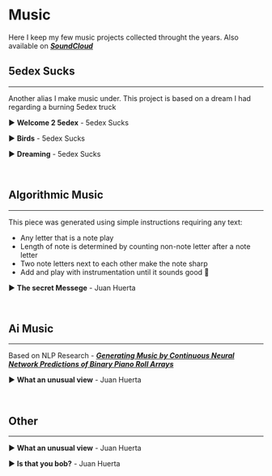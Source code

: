 # Music

Here I keep my few music projects collected throught the years. Also available on **[*SoundCloud*](http://sdsawtelle.github.io/blog/output/index.html)**

## 5edex Sucks
---

Another alias I make music under. This project is based on a dream I had regarding a burning 5edex truck

▶️ **Welcome 2 5edex** - 5edex Sucks

▶️ **Birds** - 5edex Sucks

▶️ **Dreaming** - 5edex Sucks

<br>


## Algorithmic Music
---

This piece was generated using simple instructions requiring any text:

- Any letter that is a note play
- Length of note is determined by counting non-note letter after a note letter
- Two note letters next to each other make the note sharp
- Add and play with instrumentation until it sounds good 🙂

▶️ **The secret Messege** - Juan Huerta

<br>

## Ai Music
---

Based on NLP Research - **[*Generating Music by Continuous Neural Network Predictions of Binary Piano Roll Arrays*](http://sdsawtelle.github.io/blog/output/index.html)**

▶️ **What an unusual view** - Juan Huerta

<br>

## Other
---

▶️ **What an unusual view** - Juan Huerta

▶️ **Is that you bob?** - Juan Huerta

<br>
<br>


